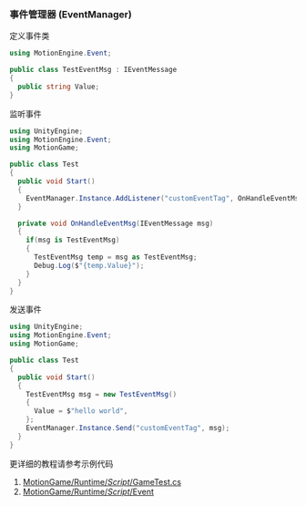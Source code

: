 ### 事件管理器 (EventManager)

定义事件类
```C#
using MotionEngine.Event;

public class TestEventMsg : IEventMessage
{
  public string Value;
}
```

监听事件
```C#
using UnityEngine;
using MotionEngine.Event;
using MotionGame;

public class Test
{
  public void Start()
  {
    EventManager.Instance.AddListener("customEventTag", OnHandleEventMsg);
  }

  private void OnHandleEventMsg(IEventMessage msg)
  {
    if(msg is TestEventMsg)
    {
      TestEventMsg temp = msg as TestEventMsg;
      Debug.Log($"{temp.Value}");
    }
  }
}
```

发送事件
```C#
using UnityEngine;
using MotionEngine.Event;
using MotionGame;

public class Test
{
  public void Start()
  {
    TestEventMsg msg = new TestEventMsg()
    {
      Value = $"hello world",
    };
    EventManager.Instance.Send("customEventTag", msg);
  }
}
```

更详细的教程请参考示例代码
1. [MotionGame/Runtime/_Script_/GameTest.cs](https://github.com/gmhevinci/MotionFramework/blob/master/Assets/MotionGame/Runtime/_Script_/GameTest.cs)
2. [MotionGame/Runtime/_Script_/Event](https://github.com/gmhevinci/MotionFramework/tree/master/Assets/MotionGame/Runtime/_Script_/Event)
